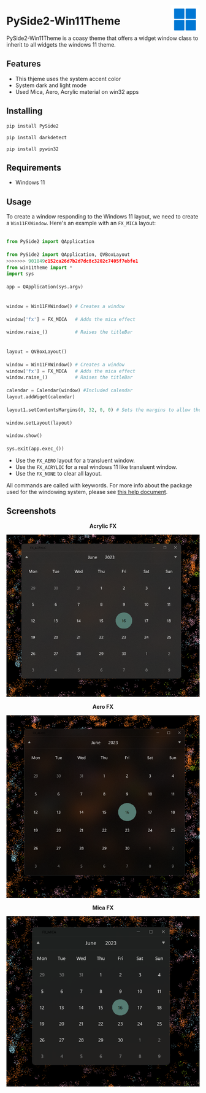 
<p align="center">
  <img width="15%" align="right" src="screenshots/winLogo.png" alt="logo">
</p>


# PySide2-Win11Theme

PySide2-Win11Theme is a coasy theme that offers a widget window class to inherit to all widgets the windows 11 theme.

## Features
- This thjeme uses the system accent color
- System dark and light mode
- Used Mica, Aero, Acrylic material on win32 apps


## Installing
```pwsh
pip install PySide2
```
```pwsh
pip install darkdetect
```
```pwsh
pip install pywin32
```

## Requirements
- Windows 11

## Usage
To create a window responding to the Windows 11 layout, we need to create a `Win11FXWindow`.
Here's an example with an `FX_MICA` layout:
```python

from PySide2 import QApplication

from PySide2 import QApplication, QVBoxLayout
>>>>>>> 901849c152ca26d7b2d7dc8c3202c7405f7ebfe1
from win11theme import *
import sys

app = QApplication(sys.argv)


window = Win11FXWindow() # Creates a window

window['fx'] = FX_MICA   # Adds the mica effect

window.raise_()          # Raises the titleBar


layout = QVBoxLayout()

window = Win11FXWindow() # Creates a window
window['fx'] = FX_MICA   # Adds the mica effect
window.raise_()          # Raises the titleBar

calendar = Calendar(window) #Included calendar
layout.addWiget(calendar)

layout1.setContentsMargins(0, 32, 0, 0) # Sets the margins to allow the titleBar to be not overrided (32px)

window.setLayout(layout)

window.show()

sys.exit(app.exec_())

```

- Use the `FX_AERO` layout for a transluent window.
- Use the `FX_ACRYLIC` for a real windows 11 like transluent window.
- Use the `FX_NONE` to clear all layout.

All commands are called with keywords.
For more info about the package used for the windowing system, please see [this help document](https://pyqt-frameless-window.readthedocs.io/).

## Screenshots
<p align="center">
  <b>
Acrylic FX
</b>
</p>


![Screenshot 1](screenshots/acrylic.png)

<p align="center">
  <b>
Aero FX
</b>
</p>

![Screenshot 2](screenshots/aero.png)

<p align="center">
  <b>
Mica FX
</b>
</p>

![Screenshot 3](screenshots/mica.png)



